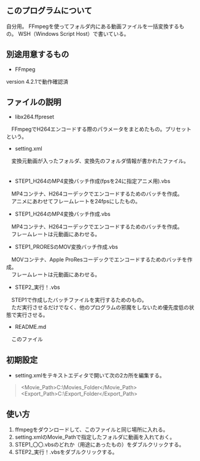 ## このプログラムについて

自分用。
FFmpegを使ってフォルダ内にある動画ファイルを一括変換するもの。
WSH（Windows Script Host）で書いている。

## 別途用意するもの

* FFmpeg

version 4.2.1で動作確認済

## ファイルの説明

* libx264.ffpreset

　FFmpegでH264エンコードする際のパラメータをまとめたもの。プリセットという。
 
* setting.xml

　変換元動画が入ったフォルダ、変換先のフォルダ情報が書かれたファイル。
　
* STEP1_H264のMP4変換バッチ作成(fpsを24に指定アニメ用).vbs

　MP4コンテナ、H264コーデックでエンコードするためのバッチを作成。  
　アニメにあわせてフレームレートを24fpsにしたもの。
 
* STEP1_H264のMP4変換バッチ作成.vbs

　MP4コンテナ、H264コーデックでエンコードするためのバッチを作成。  
　フレームレートは元動画にあわせる。
 
* STEP1_PRORESのMOV変換バッチ作成.vbs

　MOVコンテナ、Apple ProResコーデックでエンコードするためのバッチを作成。  
　フレームレートは元動画にあわせる。
 
* STEP2_実行！.vbs

　STEP1で作成したバッチファイルを実行するためのもの。  
　ただ実行させるだけでなく、他のプログラムの邪魔をしないため優先度低の状態で実行させる。
 
* README.md

　このファイル
 
## 初期設定
 
* setting.xmlをテキストエディタで開いて次の2カ所を編集する。

> <Movie_Path>C:\Movies_Folder\</Movie_Path>  
> <Export_Path>C:\Export_Folder\</Export_Path>

## 使い方

1. ffmpegをダウンロードして、このファイルと同じ場所に入れる。
1. setting.xmlのMovie_Pathで指定したフォルダに動画を入れておく。
1. STEP1_〇〇.vbsのどれか（用途にあったもの）をダブルクリックする。
1. STEP2_実行！.vbsをダブルクリックする。
